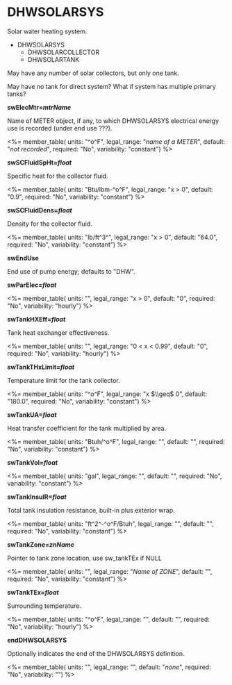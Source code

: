 # DHWSOLARSYS

Solar water heating system.

- DHWSOLARSYS
    - DHWSOLARCOLLECTOR
    - DHWSOLARTANK

May have any number of solar collectors, but only one tank.

May have no tank for direct system? What if system has multiple primary tanks?

**swElecMtr=*mtrName***

Name of METER object, if any, to which DHWSOLARSYS electrical energy use is recorded (under end use ???).

<%= member_table(
  units: "^o^F",
  legal_range: "*name of a METER*",
  default: "*not recorded*",
  required: "No",
  variability: "constant") %>

**swSCFluidSpHt=*float***

Specific heat for the collector fluid.

<%= member_table(
  units: "Btu/lbm-^o^F",
  legal_range: "x $>$ 0",
  default: "0.9",
  required: "No",
  variability: "constant") %>

**swSCFluidDens=*float***

Density for the collector fluid.

<%= member_table(
  units: "lb/ft^3^",
  legal_range: "x $>$ 0",
  default: "64.0",
  required: "No",
  variability: "constant") %>

**swEndUse**

End use of pump energy; defaults to "DHW".
  
**swParElec=*float***

<%= member_table(
  units: "",
  legal_range: "x $>$ 0",
  default: "0",
  required: "No",
  variability: "hourly")
  %>

**swTankHXEff=*float***

Tank heat exchanger effectiveness.

<%= member_table(
  units: "",
  legal_range: "0 $<$ x $<$ 0.99",
  default: "0",
  required: "No",
  variability: "hourly")
  %>

**swTankTHxLimit=*float***

Temperature limit for the tank collector.

<%= member_table(
  units: "^o^F",
  legal_range: "x $\\geq$ 0",
  default: "180.0",
  required: "No",
  variability: "constant") %>

**swTankUA=*float***

Heat transfer coefficient for the tank multiplied by area.
  
<%= member_table(
  units: "Btuh/^o^F",
  legal_range: "",
  default: "",
  required: "No",
  variability: "constant") %>

**swTankVol=*float***

<%= member_table(
  units: "gal",
  legal_range: "",
  default: "",
  required: "No",
  variability: "constant") %>

**swTankInsulR=*float***

Total tank insulation resistance, built-in plus exterior wrap.
  
<%= member_table(
  units: "ft^2^-^o^F/Btuh",
  legal_range: "",
  default: "",
  required: "No",
  variability: "constant") %>

**swTankZone=*znName***

Pointer to tank zone location, use sw_tankTEx if NULL

<%= member_table(
  units: "",
  legal_range: "*Name of ZONE*",
  default: "",
  required: "No",
  variability: "constant") %>

**swTankTEx=*float***

Surrounding temperature.

<%= member_table(
  units: "^o^F",
  legal_range: "",
  default: "",
  required: "No",
  variability: "hourly") %>

**endDHWSOLARSYS**

Optionally indicates the end of the DHWSOLARSYS definition.

<%= member_table(
  units: "",
  legal_range: "",
  default: "*none*",
  required: "No",
  variability: "") %>

